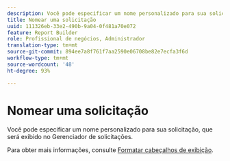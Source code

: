 ```yaml
---
description: Você pode especificar um nome personalizado para sua solicitação, que será exibido no Gerenciador de solicitações.
title: Nomear uma solicitação
uuid: 111326eb-33e2-490b-9a04-0f481a70e072
feature: Report Builder
role: Profissional de negócios, Administrador
translation-type: tm+mt
source-git-commit: 894ee7a8f761f7aa2590e06708be82e7ecfa3f6d
workflow-type: tm+mt
source-wordcount: '48'
ht-degree: 93%

---
```



# Nomear uma solicitação

Você pode especificar um nome personalizado para sua solicitação, que será exibido no Gerenciador de solicitações.

Para obter mais informações, consulte [Formatar cabeçalhos de exibição](/help/analyze/report-builder/layout/t-format-display-headers.md).
